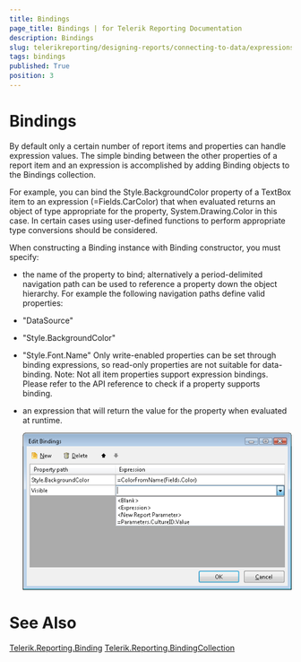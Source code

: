 ```yaml
---
title: Bindings
page_title: Bindings | for Telerik Reporting Documentation
description: Bindings
slug: telerikreporting/designing-reports/connecting-to-data/expressions/using-expressions/bindings
tags: bindings
published: True
position: 3
---
```


# Bindings



By default only a certain number of report items and properties can handle expression values. The simple binding between the other properties of a report item and an expression is accomplished by adding Binding objects to the Bindings collection.


For example, you can bind the Style.BackgroundColor property of a TextBox item to an expression (=Fields.CarColor) that when evaluated returns an object of type appropriate for the property, System.Drawing.Color in this case. In certain cases using user-defined functions to perform appropriate type conversions should be considered. 


When constructing a Binding instance with Binding constructor, you must specify:


* the name of the property to bind; alternatively a period-delimited
		  	navigation path can be used to reference a property down the object
		  	hierarchy. For example the following navigation paths define valid
		  	properties:


* "DataSource"


* "Style.BackgroundColor"


* "Style.Font.Name"
Only write-enabled properties can be set through binding
			expressions, so read-only properties are not suitable for
			data-binding.
Note: Not all item properties support expression bindings.
			Please refer to the API reference to check if a property 
			supports binding.


* an expression that will return the value for the property when evaluated at runtime.
  
  ![](images/UI/Bindings.png)

# See Also
[Telerik.Reporting.Binding](/reporting/api/Telerik.Reporting.Binding)
[Telerik.Reporting.BindingCollection](/reporting/api/Telerik.Reporting.BindingCollection)

